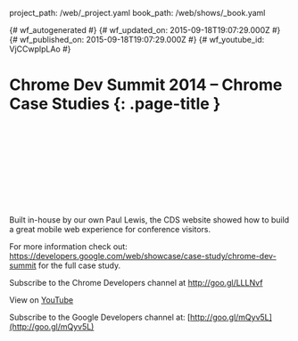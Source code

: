 project_path: /web/_project.yaml
book_path: /web/shows/_book.yaml

{# wf_autogenerated #}
{# wf_updated_on: 2015-09-18T19:07:29.000Z #}
{# wf_published_on: 2015-09-18T19:07:29.000Z #}
{# wf_youtube_id: VjCCwplpLAo #}

# Chrome Dev Summit 2014 – Chrome Case Studies {: .page-title }


<div class="video-wrapper">
  <iframe class="devsite-embedded-youtube-video" data-video-id="VjCCwplpLAo"
          data-autohide="1" data-showinfo="0" frameborder="0" allowfullscreen>
  </iframe>
</div>

Built in-house by our own Paul Lewis, the CDS website showed how to build a great mobile web experience for conference visitors. 

For more information check out: https://developers.google.com/web/showcase/case-study/chrome-dev-summit for the full case study.

Subscribe to the Chrome Developers channel at http://goo.gl/LLLNvf

View on [YouTube](https://youtu.be/VjCCwplpLAo)

Subscribe to the Google Developers channel at: [http://goo.gl/mQyv5L](http://goo.gl/mQyv5L)
